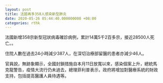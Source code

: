 ```yaml
---
layout: post
title: 法國再多358人感染新型肺炎
date: 2020-05-26 05:44:40.000000000 +08:00
categories: rthk
---
```


法國新增358宗新型冠狀病毒確診病例，累計14萬5千2百多宗，接近28500人死亡。。

住院人數在過去24小時減少387人，在深切治療部留醫的患者亦減少46人。

官員說，無跡象顯示，全國封鎖措施自本月11日放寬以來，感染個案上升，總統馬克龍警告，疫情大流行仍未過去，總理菲利普表示，政府將增加對醫療系統的財政支持，包括提高醫護人員待遇等。
